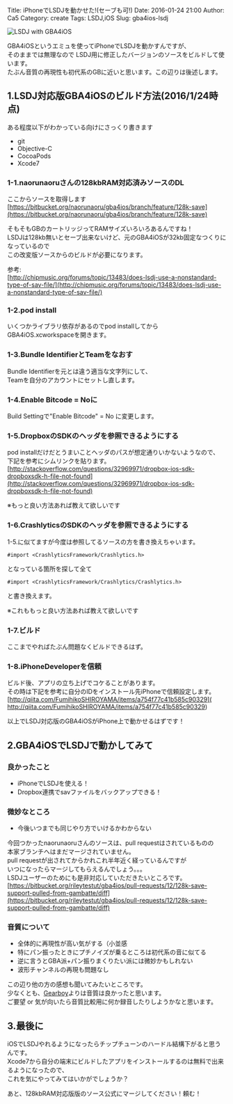 Title: iPhoneでLSDJを動かせた!(セーブも可!)
Date: 2016-01-24 21:00
Author: Ca5
Category: create
Tags: LSDJ,iOS
Slug: gba4ios-lsdj

![LSDJ with GBA4iOS]({filename}/images/20160124/lsdj.jpg)

GBA4iOSというエミュを使ってiPhoneでLSDJを動かすんですが、  
そのままでは無理なので LSDJ用に修正したバージョンのソースをビルドして使います。  
たぶん音質の再現性も初代系のGBに近いと思います。この辺りは後述します。  

## 1.LSDJ対応版GBA4iOSのビルド方法(2016/1/24時点)
ある程度以下がわかっている向けにさっくり書きます

- git
- Objective-C
- CocoaPods
- Xcode7

### 1-1.naorunaoruさんの128kbRAM対応済みソースのDL
ここからソースを取得します  
[https://bitbucket.org/naorunaoru/gba4ios/branch/feature/128k-save](https://bitbucket.org/naorunaoru/gba4ios/branch/feature/128k-save)  

そもそもGBのカートリッジってRAMサイズいろいろあるんですね！  
LSDJは128kb無いとセーブ出来ないけど、元のGBA4iOSが32kb固定なつくりになっているので  
この改変版ソースからのビルドが必要になります。  

参考:   
[http://chipmusic.org/forums/topic/13483/does-lsdj-use-a-nonstandard-type-of-sav-file/](http://chipmusic.org/forums/topic/13483/does-lsdj-use-a-nonstandard-type-of-sav-file/)


### 1-2.pod install
いくつかライブラリ依存があるのでpod installしてから  
GBA4iOS.xcworkspaceを開きます。

### 1-3.Bundle IdentifierとTeamをなおす
Bundle Identifierを元とは違う適当な文字列にして、  
Teamを自分のアカウントにセットし直します。  

### 1-4.Enable Bitcode = Noに
Build Settingで"Enable Bitcode" = No に変更します。

### 1-5.DropboxのSDKのヘッダを参照できるようにする
pod installだけだとうまいことヘッダのパスが想定通りいかないようなので、  
下記を参考にシムリンクを貼ります。  
[http://stackoverflow.com/questions/32969971/dropbox-ios-sdk-dropboxsdk-h-file-not-found](http://stackoverflow.com/questions/32969971/dropbox-ios-sdk-dropboxsdk-h-file-not-found)

※もっと良い方法あれば教えて欲しいです

### 1-6.CrashlyticsのSDKのヘッダを参照できるようにする
1-5.に似てますが今度は参照してるソースの方を書き換えちゃいます。
```
#import <CrashlyticsFramework/Crashlytics.h>
```
となっている箇所を探して全て  
```
#import <CrashlyticsFramework/Crashlytics/Crashlytics.h>
```
と書き換えます。  

※これももっと良い方法あれば教えて欲しいです

### 1-7.ビルド
ここまでやればたぶん問題なくビルドできるはず。

### 1-8.iPhoneDeveloperを信頼
ビルド後、アプリの立ち上げでコケることがあります。  
その時は下記を参考に自分のIDをインストール先iPhoneで信頼設定します。  
[http://qiita.com/FumihikoSHIROYAMA/items/a754f77c41b585c90329]( http://qiita.com/FumihikoSHIROYAMA/items/a754f77c41b585c90329)

以上でLSDJ対応版のGBA4iOSがiPhone上で動かせるはずです！

## 2.GBA4iOSでLSDJで動かしてみて
### 良かったこと
- iPhoneでLSDJを使える！
- Dropbox連携でsavファイルをバックアップできる！

### 微妙なところ
- 今後いつまでも同じやり方でいけるかわからない

今回つかったnaorunaoruさんのソースは、pull requestはされているものの  
本家ブランチへはまだマージされていません。  
pull requestが出されてからかれこれ半年近く経っているんですが  
いつになったらマージしてもらえるんでしょう。。。  
LSDJユーザーのためにも是非対応していただきたいところです。  
[https://bitbucket.org/rileytestut/gba4ios/pull-requests/12/128k-save-support-pulled-from-gambatte/diff](https://bitbucket.org/rileytestut/gba4ios/pull-requests/12/128k-save-support-pulled-from-gambatte/diff)

### 音質について
- 全体的に再現性が高い気がする（小並感
- 特にパン振ったときにプチノイズが乗るところは初代系の音に似てる
- 逆に言うとGBA派+パン振りまくりたい派には微妙かもしれない
- 波形チャンネルの再現も問題なし

この辺り他の方の感想も聞いてみたいところです。  
少なくとも、[Gearboy](https://github.com/drhelius/Gearboy)よりは音質は良かったと思います。  
ご要望 or 気が向いたら音質比較用に何か録音したりしようかなと思います。


## 3.最後に
iOSでLSDJやれるようになったらチップチューンのハードル結構下がると思うんです。  
Xcode7から自分の端末にビルドしたアプリをインストールするのは無料で出来るようになったので、  
これを気にやってみてはいかがでしょうか？  

あと、128kbRAM対応版版のソース公式にマージしてください！頼む！
